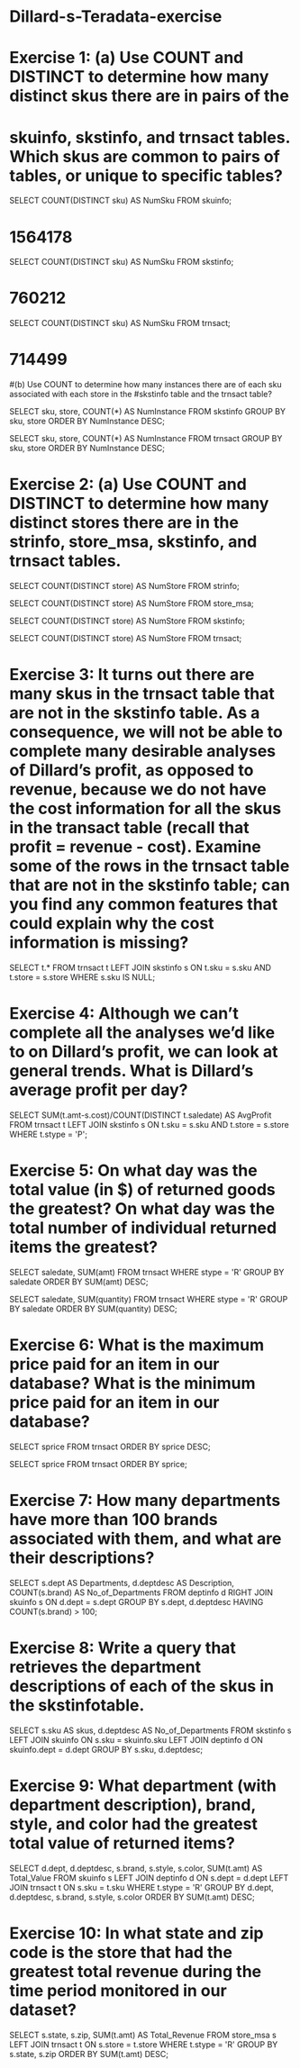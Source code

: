 # Dillard-s-Teradata-exercise
# Exercise 1: (a) Use COUNT and DISTINCT to determine how many distinct skus there are in pairs of the
# skuinfo, skstinfo, and trnsact tables. Which skus are common to pairs of tables, or unique to specific tables? 

  SELECT COUNT(DISTINCT sku) AS NumSku
  FROM skuinfo;
  # 1564178

  SELECT COUNT(DISTINCT sku) AS NumSku
  FROM skstinfo;
  # 760212

  SELECT COUNT(DISTINCT sku) AS NumSku
  FROM trnsact;
  # 714499


#(b) Use COUNT to determine how many instances there are of each sku associated with each store in the
#skstinfo table and the trnsact table? 
  
  SELECT sku, store, COUNT(*) AS NumInstance
  FROM skstinfo
  GROUP BY sku, store
  ORDER BY NumInstance DESC;


  SELECT sku, store, COUNT(*) AS NumInstance
  FROM trnsact
  GROUP BY sku, store
  ORDER BY NumInstance DESC;


# Exercise 2: (a) Use COUNT and DISTINCT to determine how many distinct stores there are in the strinfo, store_msa, skstinfo, and trnsact tables. 
  SELECT COUNT(DISTINCT store) AS NumStore
  FROM strinfo;

  SELECT COUNT(DISTINCT store) AS NumStore
  FROM store_msa;

  SELECT COUNT(DISTINCT store) AS NumStore
  FROM skstinfo;

  SELECT COUNT(DISTINCT store) AS NumStore
  FROM trnsact;
  
  
# Exercise 3: It turns out there are many skus in the trnsact table that are not in the skstinfo table. As a consequence, we will not be able to complete many desirable analyses of Dillard’s profit, as opposed to revenue, because we do not have the cost information for all the skus in the transact table (recall that profit = revenue - cost). Examine some of the rows in the trnsact table that are not in the skstinfo table; can you find any common features that could explain why the cost information is missing? 


  SELECT t.*
  FROM trnsact t LEFT JOIN skstinfo s
  ON t.sku = s.sku AND t.store = s.store
  WHERE s.sku IS NULL;



# Exercise 4: Although we can’t complete all the analyses we’d like to on Dillard’s profit, we can look at general trends. What is Dillard’s average profit per day?

  SELECT SUM(t.amt-s.cost)/COUNT(DISTINCT t.saledate) AS AvgProfit
  FROM trnsact t LEFT JOIN skstinfo s
  ON t.sku = s.sku AND t.store = s.store
  WHERE t.stype = 'P';



# Exercise 5: On what day was the total value (in $) of returned goods the greatest? On what day was the total number of individual returned items the greatest? 

  SELECT saledate, SUM(amt)
  FROM trnsact
  WHERE stype = 'R'
  GROUP BY saledate
  ORDER BY SUM(amt) DESC;
 

  SELECT saledate, SUM(quantity)
  FROM trnsact
  WHERE stype = 'R'
  GROUP BY saledate
  ORDER BY SUM(quantity) DESC;
  

# Exercise 6: What is the maximum price paid for an item in our database? What is the minimum price paid for an item in our database? 

  SELECT sprice
  FROM trnsact
  ORDER BY sprice DESC;


  SELECT sprice
  FROM trnsact
  ORDER BY sprice;

# Exercise 7: How many departments have more than 100 brands associated with them, and what are their descriptions? 


  SELECT s.dept AS Departments, d.deptdesc AS Description, COUNT(s.brand) AS No_of_Departments
  FROM deptinfo d RIGHT JOIN skuinfo s
  ON d.dept = s.dept
  GROUP BY s.dept, d.deptdesc
  HAVING COUNT(s.brand) > 100;


# Exercise 8: Write a query that retrieves the department descriptions of each of the skus in the skstinfotable. 

  SELECT s.sku AS skus, d.deptdesc AS No_of_Departments
  FROM skstinfo s LEFT JOIN skuinfo
  ON s.sku = skuinfo.sku
  LEFT JOIN deptinfo d
  ON skuinfo.dept = d.dept
  GROUP BY s.sku, d.deptdesc;


# Exercise 9: What department (with department description), brand, style, and color had the greatest total value of returned items? 

  SELECT d.dept, d.deptdesc, s.brand, s.style, s.color, SUM(t.amt) AS Total_Value
  FROM skuinfo s LEFT JOIN deptinfo d
  ON s.dept = d.dept
  LEFT JOIN trnsact t 
  ON s.sku = t.sku
  WHERE t.stype = 'R'
  GROUP BY d.dept, d.deptdesc, s.brand, s.style, s.color
  ORDER BY SUM(t.amt) DESC;


# Exercise 10: In what state and zip code is the store that had the greatest total revenue during the time period monitored in our dataset? 

  SELECT s.state, s.zip, SUM(t.amt) AS Total_Revenue
  FROM store_msa s LEFT JOIN trnsact t
  ON s.store = t.store
  WHERE t.stype = 'R'
  GROUP BY s.state, s.zip
  ORDER BY SUM(t.amt) DESC;
